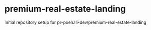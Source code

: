 # premium-real-estate-landing

Initial repository setup for pr-poehali-dev/premium-real-estate-landing